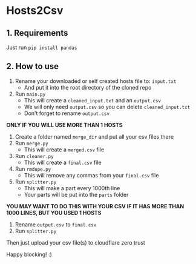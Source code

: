 # Hosts2Csv

## 1. Requirements

Just run `pip install pandas`

## 2. How to use

1. Rename your downloaded or self created hosts file to: `input.txt`
   - And put it into the root directory of the cloned repo
2. Run `main.py`
   - This will create a `cleaned_input.txt` and an `output.csv`
   - We will only need `output.csv` so you can delete `cleaned_input.txt`
   - Don't forget to rename `output.csv`

**ONLY IF YOU WILL USE MORE THAN 1 HOSTS**

1. Create a folder named `merge_dir` and put all your csv files there
2. Run `merge.py`
   - This will create a `merged.csv` file
3. Run `cleaner.py`
   - This will create a `final.csv` file
4. Run `rmdupe.py`
   - This will remove any commas from your `final.csv` file
5. Run `splitter.py`
   - This will make a part every 1000th line
   - Your parts will be put into the `parts` folder

**YOU MAY WANT TO DO THIS WITH YOUR CSV IF IT HAS MORE THAN 1000 LINES, BUT YOU USED 1 HOSTS**

1. Rename `output.csv` to `final.csv`
2. Run `splitter.py`

Then just upload your csv file(s) to cloudflare zero trust

Happy blocking! :)
